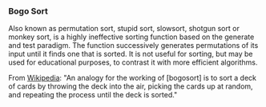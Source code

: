 ### Bogo Sort

Also known as permutation sort, stupid sort, slowsort, shotgun sort or monkey sort, is a highly ineffective sorting function based on the generate and test paradigm. The function successively generates permutations of its input until it finds one that is sorted. It is not useful for sorting, but may be used for educational purposes, to contrast it with more efficient algorithms.

From [Wikipedia](https://en.wikipedia.org/wiki/Bogosort): "An analogy for the working of [bogosort] is to sort a deck of cards by throwing the deck into the air, picking the cards up at random, and repeating the process until the deck is sorted."